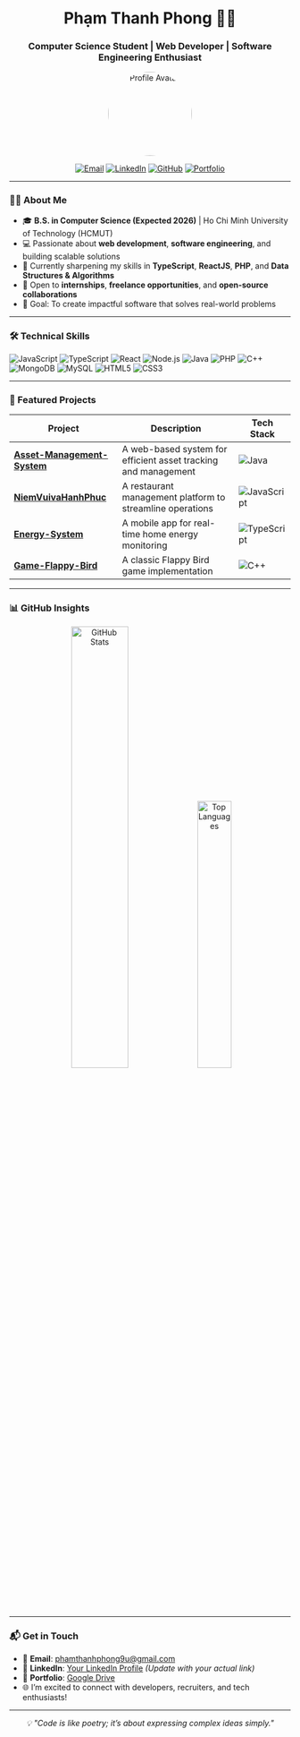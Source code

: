 <h1 align="center">Phạm Thanh Phong 👨‍💻</h1>
<h3 align="center">Computer Science Student | Web Developer | Software Engineering Enthusiast</h3>

<p align="center">
  <img src="https://github.com/ClearWind9u.png" width="150" height="150" style="border-radius: 50%;" alt="Profile Avatar">
</p>

<p align="center">
  <a href="mailto:phamthanhphong9u@gmail.com"><img src="https://img.shields.io/badge/Email-D14836?style=flat&logo=gmail&logoColor=white" alt="Email"></a>
  <a href="https://www.linkedin.com/in/phamthanhphong9u" target="_blank"><img src="https://img.shields.io/badge/LinkedIn-0077B5?style=flat&logo=linkedin&logoColor=white" alt="LinkedIn"></a>
  <a href="https://github.com/ClearWind9u"><img src="https://img.shields.io/badge/GitHub-181717?style=flat&logo=github&logoColor=white" alt="GitHub"></a>
  <a href="https://drive.google.com/drive/folders/1NxPpHQ5EmcBsMmLLsPhCF-KAHKyt6pvO?usp=drive_link"><img src="https://img.shields.io/badge/Portfolio-4285F4?style=flat&logo=googledrive&logoColor=white" alt="Portfolio"></a>
</p>

---

### 👨‍🎓 About Me
- 🎓 **B.S. in Computer Science (Expected 2026)** | Ho Chi Minh University of Technology (HCMUT)  
- 💻 Passionate about **web development**, **software engineering**, and building scalable solutions  
- 🌱 Currently sharpening my skills in **TypeScript**, **ReactJS**, **PHP**, and **Data Structures & Algorithms**  
- 🤝 Open to **internships**, **freelance opportunities**, and **open-source collaborations**  
- 🎯 Goal: To create impactful software that solves real-world problems  

---

### 🛠️ Technical Skills
<p align="left">
  <img src="https://img.shields.io/badge/JavaScript-F7DF1E?style=flat&logo=javascript&logoColor=black" alt="JavaScript">
  <img src="https://img.shields.io/badge/TypeScript-007ACC?style=flat&logo=typescript&logoColor=white" alt="TypeScript">
  <img src="https://img.shields.io/badge/React-61DAFB?style=flat&logo=react&logoColor=black" alt="React">
  <img src="https://img.shields.io/badge/Node.js-339933?style=flat&logo=node.js&logoColor=white" alt="Node.js">
  <img src="https://img.shields.io/badge/Java-007396?style=flat&logo=java" alt="Java">
  <img src="https://img.shields.io/badge/PHP-777BB4?style=flat&logo=php&logoColor=white" alt="PHP">
  <img src="https://img.shields.io/badge/C++-00599C?style=flat&logo=cplusplus&logoColor=white" alt="C++">
  <img src="https://img.shields.io/badge/MongoDB-47A248?style=flat&logo=mongodb&logoColor=white" alt="MongoDB">
  <img src="https://img.shields.io/badge/MySQL-4479A1?style=flat&logo=mysql&logoColor=white" alt="MySQL">
  <img src="https://img.shields.io/badge/HTML5-E34F26?style=flat&logo=html5&logoColor=white" alt="HTML5">
  <img src="https://img.shields.io/badge/CSS3-1572B6?style=flat&logo=css3&logoColor=white" alt="CSS3">
</p>

---

### 🌟 Featured Projects
| Project | Description | Tech Stack |
|---------|-------------|------------|
| **[Asset-Management-System](https://github.com/ClearWind9u/Asset-Management-System)** | A web-based system for efficient asset tracking and management | ![Java](https://img.shields.io/badge/-Java-007396?style=flat&logo=java) |
| **[NiemVuivaHanhPhuc](https://github.com/ClearWind9u/NiemVuivaHanhPhuc)** | A restaurant management platform to streamline operations | ![JavaScript](https://img.shields.io/badge/-JavaScript-yellow?style=flat&logo=javascript) |
| **[Energy-System](https://github.com/ClearWind9u/Energy-System)** | A mobile app for real-time home energy monitoring | ![TypeScript](https://img.shields.io/badge/-TypeScript-blue?style=flat&logo=typescript) |
| **[Game-Flappy-Bird](https://github.com/ClearWind9u/Game-Flappy-Bird)** | A classic Flappy Bird game implementation | ![C++](https://img.shields.io/badge/-C++-blue?style=flat&logo=cplusplus) |

---

### 📊 GitHub Insights
<p align="center">
  <img src="https://github-readme-stats.vercel.app/api?username=ClearWind9u&show_icons=true&theme=gruvbox&count_private=true" alt="GitHub Stats" width="45%">
  <img src="https://github-readme-stats.vercel.app/api/top-langs/?username=ClearWind9u&layout=compact&theme=gruvbox" alt="Top Languages" width="35%">
</p>

---

### 📬 Get in Touch
- 📧 **Email**: [phamthanhphong9u@gmail.com](mailto:phamthanhphong9u@gmail.com)  
- 💼 **LinkedIn**: [Your LinkedIn Profile](https://www.linkedin.com/in/your-linkedin-profile) *(Update with your actual link)*  
- 📂 **Portfolio**: [Google Drive](https://drive.google.com/drive/folders/1NxPpHQ5EmcBsMmLLsPhCF-KAHKyt6pvO?usp=drive_link)  
- 🌐 I’m excited to connect with developers, recruiters, and tech enthusiasts!

---

<p align="center">
  <i>💡 "Code is like poetry; it’s about expressing complex ideas simply."</i>
</p>